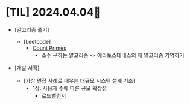 # [TIL] 2024.04.04📒

  * [알고리즘 풀기]
    * [Leetcode]
      * [Count Primes](https://github.com/elephant97/Algorithm/blob/main/Leetcode/Java/Medium/Count%20Primes.java)
        * 소수 구하는 알고리즘 -> 에라토스테네스의 체 알고리즘 기억하기 
  
  * [개발 서적]
    * [가상 면접 사례로 배우는 대규모 시스템 설계 기초]
      * 1장. 사용자 수에 따른 규모 확장성
        * [로드밸런서](https://github.com/elephant97/TIL/tree/main/Study/Book/%EA%B0%80%EC%83%81%20%EB%A9%B4%EC%A0%91%20%EC%82%AC%EB%A1%80%EB%A1%9C%20%EB%B0%B0%EC%9A%B0%EB%8A%94%20%EB%8C%80%EA%B7%9C%EB%AA%A8%20%EC%84%A4%EA%B3%84%20%EC%8B%9C%EC%8A%A4%ED%85%9C%20%EA%B8%B0%EC%B4%88-1)
